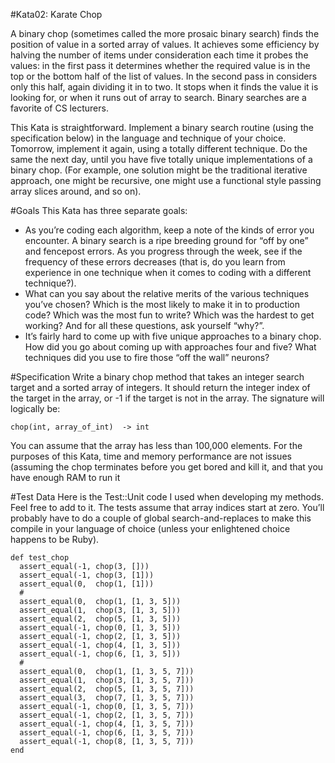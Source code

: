 #Kata02: Karate Chop

A binary chop (sometimes called the more prosaic binary search) finds the position of value in a sorted array of values. It achieves some efficiency by halving the number of items under consideration each time it probes the values: in the first pass it determines whether the required value is in the top or the bottom half of the list of values. In the second pass in considers only this half, again dividing it in to two. It stops when it finds the value it is looking for, or when it runs out of array to search. Binary searches are a favorite of CS lecturers.

This Kata is straightforward. Implement a binary search routine (using the specification below) in the language and technique of your choice. Tomorrow, implement it again, using a totally different technique. Do the same the next day, until you have five totally unique implementations of a binary chop. (For example, one solution might be the traditional iterative approach, one might be recursive, one might use a functional style passing array slices around, and so on).

#Goals
This Kata has three separate goals:

* As you’re coding each algorithm, keep a note of the kinds of error you encounter. A binary search is a ripe breeding ground for “off by one” and fencepost errors. As you progress through the week, see if the frequency of these errors decreases (that is, do you learn from experience in one technique when it comes to coding with a different technique?).
* What can you say about the relative merits of the various techniques you’ve chosen? Which is the most likely to make it in to production code? Which was the most fun to write? Which was the hardest to get working? And for all these questions, ask yourself “why?”.
* It’s fairly hard to come up with five unique approaches to a binary chop. How did you go about coming up with approaches four and five? What techniques did you use to fire those “off the wall” neurons?

#Specification
Write a binary chop method that takes an integer search target and a sorted array of integers. It should return the integer index of the target in the array, or -1 if the target is not in the array. The signature will logically be:

	chop(int, array_of_int)  -> int

You can assume that the array has less than 100,000 elements. For the purposes of this Kata, time and memory performance are not issues (assuming the chop terminates before you get bored and kill it, and that you have enough RAM to run it

#Test Data
Here is the Test::Unit code I used when developing my methods. Feel free to add to it. The tests assume that array indices start at zero. You’ll probably have to do a couple of global search-and-replaces to make this compile in your language of choice (unless your enlightened choice happens to be Ruby).

	def test_chop
	  assert_equal(-1, chop(3, []))
	  assert_equal(-1, chop(3, [1]))
	  assert_equal(0,  chop(1, [1]))
	  #
	  assert_equal(0,  chop(1, [1, 3, 5]))
	  assert_equal(1,  chop(3, [1, 3, 5]))
	  assert_equal(2,  chop(5, [1, 3, 5]))
	  assert_equal(-1, chop(0, [1, 3, 5]))
	  assert_equal(-1, chop(2, [1, 3, 5]))
	  assert_equal(-1, chop(4, [1, 3, 5]))
	  assert_equal(-1, chop(6, [1, 3, 5]))
	  #
	  assert_equal(0,  chop(1, [1, 3, 5, 7]))
	  assert_equal(1,  chop(3, [1, 3, 5, 7]))
	  assert_equal(2,  chop(5, [1, 3, 5, 7]))
	  assert_equal(3,  chop(7, [1, 3, 5, 7]))
	  assert_equal(-1, chop(0, [1, 3, 5, 7]))
	  assert_equal(-1, chop(2, [1, 3, 5, 7]))
	  assert_equal(-1, chop(4, [1, 3, 5, 7]))
	  assert_equal(-1, chop(6, [1, 3, 5, 7]))
	  assert_equal(-1, chop(8, [1, 3, 5, 7]))
	end